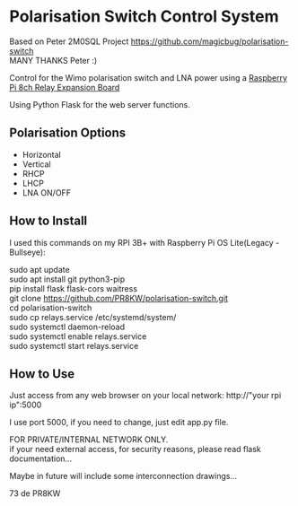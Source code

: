 # Polarisation Switch Control System
Based on Peter 2M0SQL Project https://github.com/magicbug/polarisation-switch  
MANY THANKS Peter :)

Control for the Wimo polarisation switch and LNA power using a [Raspberry Pi 8ch Relay Expansion Board](https://a.aliexpress.com/_mLenEXs)

Using Python Flask for the web server functions.

## Polarisation Options
* Horizontal 
* Vertical
* RHCP
* LHCP
* LNA ON/OFF


## How to Install
I used this commands on my RPI 3B+ with Raspberry Pi OS Lite(Legacy - Bullseye):

sudo apt update  
sudo apt install git python3-pip  
pip install flask flask-cors waitress  
git clone https://github.com/PR8KW/polarisation-switch.git  
cd polarisation-switch  
sudo cp relays.service /etc/systemd/system/  
sudo systemctl daemon-reload  
sudo systemctl enable relays.service  
sudo systemctl start relays.service  

## How to Use
Just access from any web browser on your local network: http://"your rpi ip":5000

I use port 5000, if you need to change, just edit app.py file.

FOR PRIVATE/INTERNAL NETWORK ONLY.  
if your need external access, for security reasons, please read flask documentation...

Maybe in future will include some interconnection drawings...

73 de PR8KW
